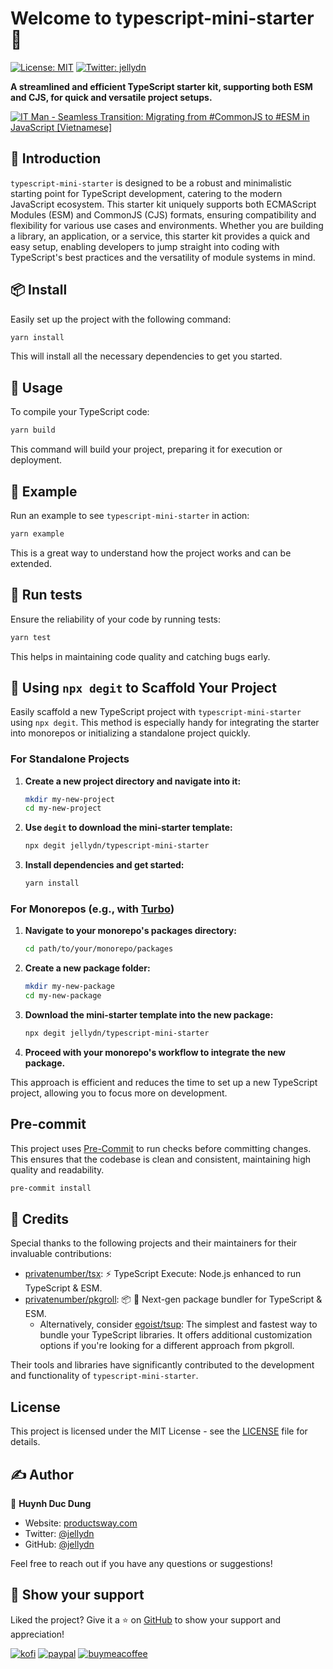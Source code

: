 # Welcome to typescript-mini-starter 👋

[![License: MIT](https://img.shields.io/badge/License-MIT-yellow.svg)](#License)
[![Twitter: jellydn](https://img.shields.io/twitter/follow/jellydn.svg?style=social)](https://twitter.com/jellydn)

**A streamlined and efficient TypeScript starter kit, supporting both ESM and CJS, for quick and versatile project setups.**

[![IT Man - Seamless Transition: Migrating from #CommonJS to #ESM in JavaScript [Vietnamese]](https://i.ytimg.com/vi/VVPFDCyeNyY/hqdefault.jpg)](https://www.youtube.com/watch?v=VVPFDCyeNyY)

## 🚀 Introduction

`typescript-mini-starter` is designed to be a robust and minimalistic starting point for TypeScript development, catering to the modern JavaScript ecosystem. This starter kit uniquely supports both ECMAScript Modules (ESM) and CommonJS (CJS) formats, ensuring compatibility and flexibility for various use cases and environments. Whether you are building a library, an application, or a service, this starter kit provides a quick and easy setup, enabling developers to jump straight into coding with TypeScript's best practices and the versatility of module systems in mind.

## 📦 Install

Easily set up the project with the following command:

```sh
yarn install
```

This will install all the necessary dependencies to get you started.

## 🔨 Usage

To compile your TypeScript code:

```sh
yarn build
```

This command will build your project, preparing it for execution or deployment.

## 🌟 Example

Run an example to see `typescript-mini-starter` in action:

```sh
yarn example
```

This is a great way to understand how the project works and can be extended.

## 🧪 Run tests

Ensure the reliability of your code by running tests:

```sh
yarn test
```

This helps in maintaining code quality and catching bugs early.

## 🚚 Using `npx degit` to Scaffold Your Project

Easily scaffold a new TypeScript project with `typescript-mini-starter` using `npx degit`. This method is especially handy for integrating the starter into monorepos or initializing a standalone project quickly.

### For Standalone Projects

1. **Create a new project directory and navigate into it:**

   ```sh
   mkdir my-new-project
   cd my-new-project
   ```

2. **Use `degit` to download the mini-starter template:**

   ```sh
   npx degit jellydn/typescript-mini-starter
   ```

3. **Install dependencies and get started:**

   ```sh
   yarn install
   ```

### For Monorepos (e.g., with [Turbo](https://turbo.build/repo))

1. **Navigate to your monorepo's packages directory:**

   ```sh
   cd path/to/your/monorepo/packages
   ```

2. **Create a new package folder:**

   ```sh
   mkdir my-new-package
   cd my-new-package
   ```

3. **Download the mini-starter template into the new package:**

   ```sh
   npx degit jellydn/typescript-mini-starter
   ```

4. **Proceed with your monorepo's workflow to integrate the new package.**

This approach is efficient and reduces the time to set up a new TypeScript project, allowing you to focus more on development.

## Pre-commit

This project uses [Pre-Commit](https://pre-commit.com/) to run checks before committing changes. This ensures that the codebase is clean and consistent, maintaining high quality and readability.

```sh
pre-commit install
```

## 🙌 Credits

Special thanks to the following projects and their maintainers for their invaluable contributions:

- [privatenumber/tsx](https://github.com/privatenumber/tsx): ⚡️ TypeScript Execute: Node.js enhanced to run TypeScript & ESM.
- [privatenumber/pkgroll](https://github.com/privatenumber/pkgroll): 📦 🍣 Next-gen package bundler for TypeScript & ESM.
  - Alternatively, consider [egoist/tsup](https://github.com/egoist/tsup): The simplest and fastest way to bundle your TypeScript libraries. It offers additional customization options if you're looking for a different approach from pkgroll.

Their tools and libraries have significantly contributed to the development and functionality of `typescript-mini-starter`.

## License

This project is licensed under the MIT License - see the [LICENSE](./LICENSE) file for details.

## ✍️ Author

👤 **Huynh Duc Dung**

- Website: [productsway.com](https://productsway.com/)
- Twitter: [@jellydn](https://twitter.com/jellydn)
- GitHub: [@jellydn](https://github.com/jellydn)

Feel free to reach out if you have any questions or suggestions!

## 🌟 Show your support

Liked the project? Give it a ⭐️ on [GitHub](https://github.com/jellydn/typescript-mini-starter) to show your support and appreciation!

[![kofi](https://img.shields.io/badge/Ko--fi-F16061?style=for-the-badge&logo=ko-fi&logoColor=white)](https://ko-fi.com/dunghd)
[![paypal](https://img.shields.io/badge/PayPal-00457C?style=for-the-badge&logo=paypal&logoColor=white)](https://paypal.me/dunghd)
[![buymeacoffee](https://img.shields.io/badge/Buy_Me_A_Coffee-FFDD00?style=for-the-badge&logo=buy-me-a-coffee&logoColor=black)](https://www.buymeacoffee.com/dunghd)
